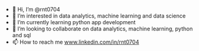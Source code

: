- 👋 Hi, I’m @rnt0704
- 👀 I’m interested in data analytics, machine learning and data science
- 🌱 I’m currently learning python app development
- 💞️ I’m looking to collaborate on data analytics, machine learning, python and sql
- 📫 How to reach me www.linkedin.com/in/rnt0704

<!---
rnt0704/rnt0704 is a ✨ special ✨ repository because its `README.md` (this file) appears on your GitHub profile.
You can click the Preview link to take a look at your changes.
--->
